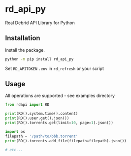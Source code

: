 # rd_api_py

Real Debrid API Library for Python

## Installation

Install the package.
```bash
python -m pip install rd_api_py
```

Set `RD_APITOKEN` `.env` in `rd_refresh` or your script

## Usage

All operations are supported - see examples directory

```python
from rdapi import RD

print(RD().system.time().content)
print(RD().user.get().json())
print(RD().torrents.get(limit=10, page=1).json())

import os
filepath = '/path/to/bbb.torrent'
print(RD().torrents.add_file(filepath=filepath).json())

# etc...
```